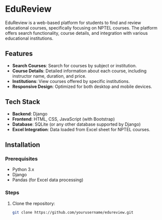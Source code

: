 # EduReview

EduReview is a web-based platform for students to find and review educational courses, specifically focusing on NPTEL courses. The platform offers search functionality, course details, and integration with various educational institutions.

## Features

- **Search Courses**: Search for courses by subject or institution.
- **Course Details**: Detailed information about each course, including instructor name, duration, and price.
- **Institutions**: View courses offered by specific institutions.
- **Responsive Design**: Optimized for both desktop and mobile devices.

## Tech Stack

- **Backend**: Django
- **Frontend**: HTML, CSS, JavaScript (with Bootstrap)
- **Database**: SQLite (or any other database supported by Django)
- **Excel Integration**: Data loaded from Excel sheet for NPTEL courses.

## Installation

### Prerequisites
- Python 3.x
- Django
- Pandas (for Excel data processing)

### Steps

1. Clone the repository:
   ```bash
   git clone https://github.com/yourusername/edureview.git
